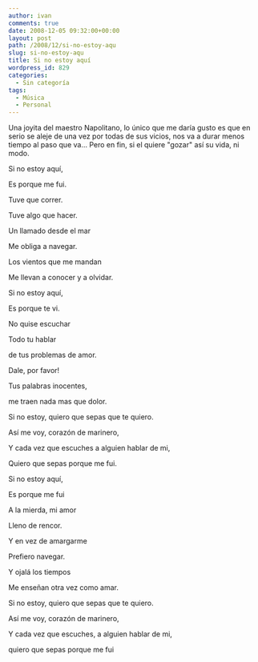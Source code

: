 ```yaml
---
author: ivan
comments: true
date: 2008-12-05 09:32:00+00:00
layout: post
path: /2008/12/si-no-estoy-aqu
slug: si-no-estoy-aqu
title: Si no estoy aquí
wordpress_id: 829
categories:
  - Sin categoría
tags:
  - Música
  - Personal
---
```


Una joyita del maestro Napolitano, lo único que me daría gusto es que en serio se aleje de una vez por todas de sus vicios, nos va a durar menos tiempo al paso que va... Pero en fin, si el quiere "gozar" así su vida, ni modo.

Si no estoy aquí,

Es porque me fui.

Tuve que correr.

Tuve algo que hacer.

Un llamado desde el mar

Me obliga a navegar.

Los vientos que me mandan

Me llevan a conocer y a olvidar.

Si no estoy aquí,

Es porque te vi.

No quise escuchar

Todo tu hablar

de tus problemas de amor.

Dale, por favor!

Tus palabras inocentes,

me traen nada mas que dolor.

Si no estoy, quiero que sepas que te quiero.

Así me voy, corazón de marinero,

Y cada vez que escuches a alguien hablar de mi,

Quiero que sepas porque me fui.

Si no estoy aquí,

Es porque me fui

A la mierda, mi amor

Lleno de rencor.

Y en vez de amargarme

Prefiero navegar.

Y ojalá los tiempos

Me enseñan otra vez como amar.

Si no estoy, quiero que sepas que te quiero.

Así me voy, corazón de marinero,

Y cada vez que escuches, a alguien hablar de mi,

quiero que sepas porque me fui
